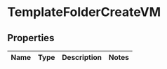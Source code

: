 

# TemplateFolderCreateVM


## Properties

| Name | Type | Description | Notes |
|------------ | ------------- | ------------- | -------------|



